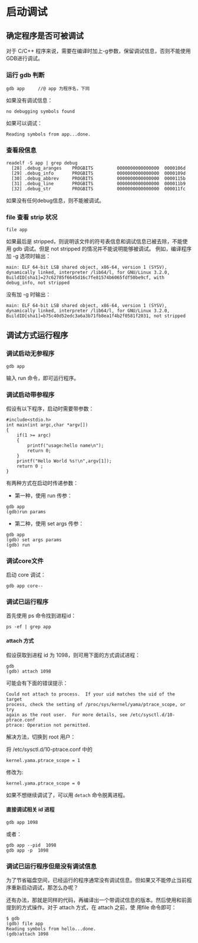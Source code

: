 # 启动调试

## 确定程序是否可被调试

对于 C/C++ 程序来说，需要在编译时加上-g参数，保留调试信息，否则不能使用GDB进行调试。

### 运行 gdb 判断  

```
gdb app     //@ app 为程序名，下同
```
如果没有调试信息： 
```
no debugging symbols found
```
如果可以调试：  
```
Reading symbols from app...done.
```
### 查看段信息

```
readelf -S app | grep debug
  [28] .debug_aranges    PROGBITS         0000000000000000  0000106d
  [29] .debug_info       PROGBITS         0000000000000000  0000109d
  [30] .debug_abbrev     PROGBITS         0000000000000000  0000115b
  [31] .debug_line       PROGBITS         0000000000000000  000011b9
  [32] .debug_str        PROGBITS         0000000000000000  000011fc
```
如果没有任何debug信息，则不能被调试。
### file 查看 strip 状况

```
file app
```
如果最后是 stripped，则说明该文件的符号表信息和调试信息已被去除，不能使用 gdb 调试。但是 not stripped 的情况并不能说明能够被调试。
例如，编译程序加 -g 选项时输出：

```
main: ELF 64-bit LSB shared object, x86-64, version 1 (SYSV), dynamically linked, interpreter /lib64/l, for GNU/Linux 3.2.0, BuildID[sha1]=27c62785f6645d16c7fe81574b6065fdf50be9cf, with debug_info, not stripped
```
没有加 -g 时输出：
```
main: ELF 64-bit LSB shared object, x86-64, version 1 (SYSV), dynamically linked, interpreter /lib64/l, for GNU/Linux 3.2.0, BuildID[sha1]=b75c40d52edc3a6a3b71fb8ea1f4b2f0581f2031, not stripped
```

## 调试方式运行程序

### 调试启动无参程序

```
gdb app 
```
输入 run 命令，即可运行程序。

### 调试启动带参程序

假设有以下程序，启动时需要带参数：
```
#include<stdio.h>
int main(int argc,char *argv[])
{
    if(1 >= argc)
    {
        printf("usage:hello name\n");
        return 0;
    }
    printf("Hello World %s!\n",argv[1]);
    return 0 ;
}
```

有两种方式在启动时传递参数：  
- 第一种，使用 run 传参：
```
gdb app
(gdb)run params
```
- 第二种，使用 set args 传参：  
```
gdb app
(gdb) set args params
(gdb) run
```
### 调试core文件 

启动 core 调试：
```
gdb app core--
```
### 调试已运行程序

首先使用 ps 命令找到进程id：
```
ps -ef | grep app
```
#### attach 方式

假设获取到进程 id 为 1098，则可用下面的方式调试进程：
```
gdb
(gdb) attach 1098
```
可能会有下面的错误提示：
```
Could not attach to process.  If your uid matches the uid of the target
process, check the setting of /proc/sys/kernel/yama/ptrace_scope, or try
again as the root user.  For more details, see /etc/sysctl.d/10-ptrace.conf
ptrace: Operation not permitted.
```
解决方法，切换到 root 用户：

将 /etc/sysctl.d/10-ptrace.conf 中的
```
kernel.yama.ptrace_scope = 1
```
修改为:
 ```
 kernel.yama.ptrace_scope = 0
 ```
如果不想继续调试了，可以用 `detach` 命令脱离进程。

#### 直接调试相关 id 进程

```
gdb app 1098
```
或者：
```
gdb app --pid  1098
gdb app -p  1098
```
### 调试已运行程序但是没有调试信息

为了节省磁盘空间，已经运行的程序通常没有调试信息。但如果又不能停止当前程序重新启动调试，那怎么办呢？

还有办法，那就是同样的代码，再编译出一个带调试信息的版本。然后使用和前面提到的方式操作。对于 attach 方式，在 attach 之前，使 用file 命令即可：

```
$ gdb
(gdb) file app
Reading symbols from hello...done.
(gdb)attach 1098
```


